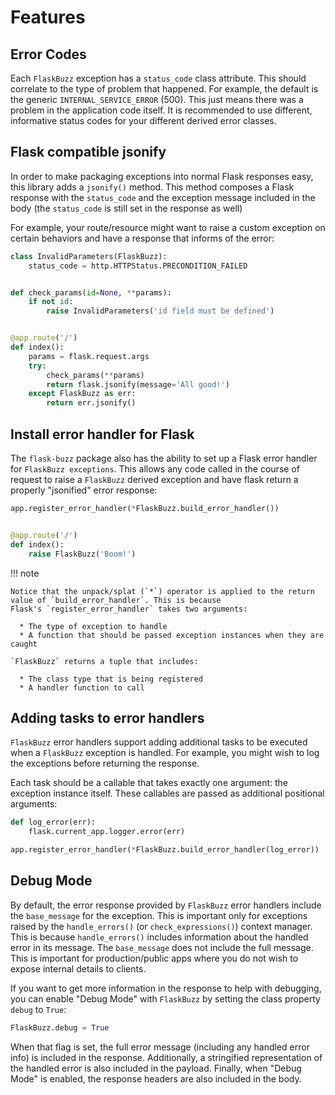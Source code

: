# Features

## Error Codes

Each `FlaskBuzz` exception has a `status_code` class attribute. This should correlate to the type of problem that
happened. For example, the default is the generic `INTERNAL_SERVICE_ERROR` (500). This just means there was a problem in
the application code itself. It is recommended to use different, informative status codes for your different derived
error classes.


## Flask compatible jsonify

In order to make packaging exceptions into normal Flask responses easy, this library adds a `jsonify()` method. This
method composes a Flask response with the `status_code` and the exception message included in the body (the
`status_code` is still set in the response as well)

For example, your route/resource might want to raise a custom exception on certain behaviors and have a response that
informs of the error:

```python
class InvalidParameters(FlaskBuzz):
    status_code = http.HTTPStatus.PRECONDITION_FAILED


def check_params(id=None, **params):
    if not id:
        raise InvalidParameters('id field must be defined')


@app.route('/')
def index():
    params = flask.request.args
    try:
        check_params(**params)
        return flask.jsonify(message='All good!')
    except FlaskBuzz as err:
        return err.jsonify()
```


## Install error handler for Flask

The `flask-buzz` package also has the ability to set up a Flask error handler for `FlaskBuzz exceptions`. This allows
any code called in the course of request to raise a `FlaskBuzz` derived exception and have flask return a properly
"jsonified" error response:

```python
app.register_error_handler(*FlaskBuzz.build_error_handler())


@app.route('/')
def index():
    raise FlaskBuzz('Boom!')
```

!!! note

    Notice that the unpack/splat (`*`) operator is applied to the return value of `build_error_handler`. This is because
    Flask's `register_error_handler` takes two arguments:

      * The type of exception to handle
      * A function that should be passed exception instances when they are caught

    `FlaskBuzz` returns a tuple that includes:

      * The class type that is being registered
      * A handler function to call


## Adding tasks to error handlers

`FlaskBuzz` error handlers support adding additional tasks to be executed when a `FlaskBuzz` exception is handled. For
example, you might wish to log the exceptions before returning the response.

Each task should be a callable that takes exactly one argument: the exception instance itself. These callables are
passed as additional positional arguments:

```python
def log_error(err):
    flask.current_app.logger.error(err)

app.register_error_handler(*FlaskBuzz.build_error_handler(log_error))
```


## Debug Mode

By default, the error response provided by `FlaskBuzz` error handlers include the `base_message` for the exception. This
is important only for exceptions raised by the `handle_errors()` (or `check_expressions()`) context manager. This is
because `handle_errors()` includes information about the handled error in its message. The `base_message` does not
include the full message. This is important for production/public apps where you do not wish to expose internal details
to clients.

If you want to get more information in the response to help with debugging, you can enable "Debug Mode" with `FlaskBuzz`
by setting the class property `debug` to `True`:

```python
FlaskBuzz.debug = True
```

When that flag is set, the full error message (including any handled error info) is included in the response.
Additionally, a stringified representation of the handled error is also included in the payload. Finally, when "Debug
Mode" is enabled, the response headers are also included in the body.
